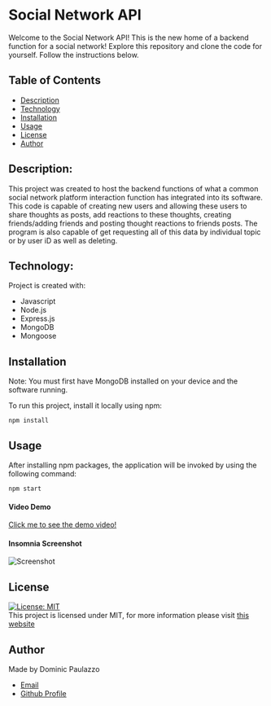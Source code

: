 # Social Network API

Welcome to the Social Network API! This is the new home of a backend function for a social network! Explore this repository and clone the code for yourself. Follow the instructions below. 

## Table of Contents

- [Description](#description)
- [Technology](#Technology)
- [Installation](#installation)
- [Usage](#usage)
- [License](#license)
- [Author](#Author)

## Description:

This project was created to host the backend functions of what a common social network platform interaction function has integrated into its software. This code is capable of creating new users and allowing these users to share thoughts as posts, add reactions to these thoughts, creating friends/adding friends and posting thought reactions to friends posts. The program is also capable of get requesting all of this data by individual topic or by user iD as well as deleting. 

## Technology:

Project is created with:

- Javascript
- Node.js
- Express.js
- MongoDB
- Mongoose

## Installation

Note: You must first have MongoDB installed on your device and the software running. 

To run this project, install it locally using npm:

```
npm install
```

## Usage

After installing npm packages, the application will be invoked by using the following command:

```
npm start
```

#### Video Demo

[Click me to see the demo video!]()

#### Insomnia Screenshot

![Screenshot](./screenshot/insomnia.png)

## License

[![License: MIT](https://img.shields.io/badge/License-MIT-yellow.svg)](https://opensource.org/licenses/MIT) <br>
This project is licensed under MIT, for more information please visit [this website](https://opensource.org/licenses/MIT)

## Author

Made by Dominic Paulazzo

- [Email](mailto:dompaulazzo@gmail.com)
- [Github Profile](https://github.com/wevexOP)

